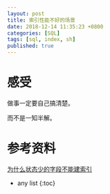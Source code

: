 ```yaml
---
layout: post
title: 索引性能不好的场景
date: 2018-12-14 11:35:23 +0800
categories: [SQL]
tags: [sql, index, sh]
published: true
---
```


# 感受

做事一定要自己搞清楚。

而不是一知半解。

# 参考资料

[为什么状态少的字段不能建索引](https://blog.csdn.net/youzhouliu/article/details/51751860)

* any list
{:toc}